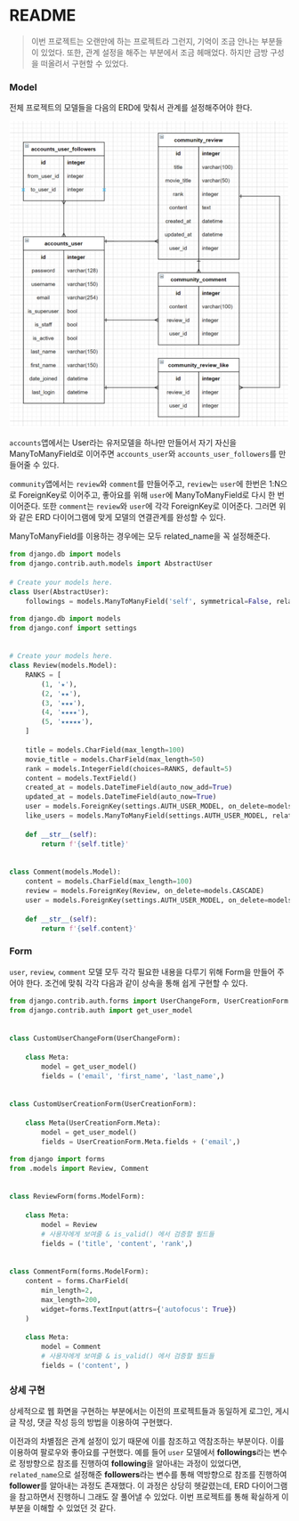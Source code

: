 # README

> 이번 프로젝트는 오랜만에 하는 프로젝트라 그런지, 기억이 조금 안나는 부분들이 있었다. 또한, 관계 설정을 해주는 부분에서 조금 헤매었다. 하지만 금방 구성을 떠올려서 구현할 수 있었다.



### Model

전체 프로젝트의 모델들을 다음의 ERD에 맞춰서 관계를 설정해주어야 한다.

![img](1.png)

`accounts`앱에서는 User라는 유저모델을 하나만 만들어서 자기 자신을 ManyToManyField로 이어주면 `accounts_user`와 `accounts_user_followers`를 만들어줄 수 있다.

`community`앱에서는 `review`와 `comment`를 만들어주고, `review`는 `user`에 한번은 1:N으로 ForeignKey로 이어주고, 좋아요를 위해 `user`에 ManyToManyField로 다시 한 번 이어준다. 
또한 `comment`는 `review`와 `user`에 각각 ForeignKey로 이어준다. 그러면 위와 같은 ERD 다이어그램에 맞게 모델의 연결관계를 완성할 수 있다.

ManyToManyField를 이용하는 경우에는 모두 related_name을 꼭 설정해준다.

```python
from django.db import models
from django.contrib.auth.models import AbstractUser

# Create your models here.
class User(AbstractUser):
    followings = models.ManyToManyField('self', symmetrical=False, related_name='followers')
```

```python
from django.db import models
from django.conf import settings


# Create your models here.
class Review(models.Model):
    RANKS = [
        (1, '★'),
        (2, '★★'),
        (3, '★★★'),
        (4, '★★★★'),
        (5, '★★★★★'),
    ]
    
    title = models.CharField(max_length=100)
    movie_title = models.CharField(max_length=50)
    rank = models.IntegerField(choices=RANKS, default=5)
    content = models.TextField()
    created_at = models.DateTimeField(auto_now_add=True)
    updated_at = models.DateTimeField(auto_now=True)
    user = models.ForeignKey(settings.AUTH_USER_MODEL, on_delete=models.CASCADE)
    like_users = models.ManyToManyField(settings.AUTH_USER_MODEL, related_name='review_like')
    
    def __str__(self):
        return f'{self.title}'


class Comment(models.Model):
    content = models.CharField(max_length=100)
    review = models.ForeignKey(Review, on_delete=models.CASCADE)
    user = models.ForeignKey(settings.AUTH_USER_MODEL, on_delete=models.CASCADE)

    def __str__(self):
        return f'{self.content}'
```



### Form

`user`, `review`, `comment` 모델 모두 각각 필요한 내용을 다루기 위해 Form을 만들어 주어야 한다. 조건에 맞춰 각각 다음과 같이 상속을 통해 쉽게 구현할 수 있다.

```python
from django.contrib.auth.forms import UserChangeForm, UserCreationForm
from django.contrib.auth import get_user_model


class CustomUserChangeForm(UserChangeForm):

    class Meta:
        model = get_user_model()
        fields = ('email', 'first_name', 'last_name',)


class CustomUserCreationForm(UserCreationForm):

    class Meta(UserCreationForm.Meta):
        model = get_user_model()
        fields = UserCreationForm.Meta.fields + ('email',)
```

```python
from django import forms
from .models import Review, Comment


class ReviewForm(forms.ModelForm):

    class Meta:
        model = Review
        # 사용자에게 보여줄 & is_valid() 에서 검증할 필드들
        fields = ('title', 'content', 'rank',)


class CommentForm(forms.ModelForm):
    content = forms.CharField(
        min_length=2,
        max_length=200,
        widget=forms.TextInput(attrs={'autofocus': True})
    )
    
    class Meta:
        model = Comment
        # 사용자에게 보여줄 & is_valid() 에서 검증할 필드들
        fields = ('content', )
```



### 상세 구현

상세적으로 웹 화면을 구현하는 부분에서는 이전의 프로젝트들과 동일하게 로그인, 게시글 작성, 댓글 작성 등의 방법을 이용하여 구현했다.

이전과의 차별점은 관계 설정이 있기 때문에 이를 참조하고 역참조하는 부분이다. 이를 이용하여 팔로우와 좋아요를 구현했다. 예를 들어 `user` 모델에서 **followings**라는 변수로 정방향으로 참조를 진행하여 **following**을 알아내는 과정이 있었다면,  `related_name`으로 설정해준 **followers**라는 변수를 통해 역방향으로 참조를 진행하여 **follower**를 알아내는 과정도 존재했다.
이 과정은 상당히 헷갈렸는데, ERD 다이어그램을 참고하면서 진행하니 그래도 잘 풀어낼 수 있었다. 이번 프로젝트를 통해 확실하게 이 부분을 이해할 수 있었던 것 같다.



